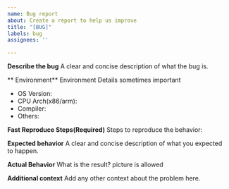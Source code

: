 ```yaml
---
name: Bug report
about: Create a report to help us improve
title: "[BUG]"
labels: bug
assignees: ''

---
```


**Describe the bug**
A clear and concise description of what the bug is.

** Environment**
Environment Details sometimes important
- OS Version:
- CPU Arch(x86/arm):
- Compiler: 
- Others:

**Fast Reproduce Steps(Required)**
Steps to reproduce the behavior:

**Expected behavior**
A clear and concise description of what you expected to happen.

**Actual Behavior**
What is the result? picture is allowed

**Additional context**
Add any other context about the problem here.
